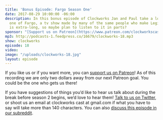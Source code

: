 ```yaml
---
title: 'Bonus Episode: Fargo Season One'
date: 2017-08-29 10:00:00 -06:00
description: In this bonus episode of Clockworks Jan and Paul take a look at season
  one of Fargo, a tv show made by many of the same people who make Legion. This episode
  is extra-long, so maybe plan to listen to it in parts?
sponsor: "[Support us on Patreon](https://www.patreon.com/clockworkscast)"
mp3: http://podcasts-1.feedpress.co/16679/clockworks-18.mp3
show: clockworks
episode: 18
video: 
image: "/uploads/clockworks-18.jpg"
layout: episode
---
```


If you like us or if you want more, you can [support us on Patreon](https://www.patreon.com/clockworkscast)! As of this recording we are only two dollars away from our next Patreon goal. You could be the one who gets us there!

If you have suggestions of things you’d like to hear us talk about during the break before season 2 begins, we’d love to hear them! [Talk to us on Twitter](http://www.twitter.com/clockworkscast), or shoot us an email at clockworks cast at gmail.com if what you have to say will take more than 140 characters. You can also [discuss this episode in our subreddit](https://www.reddit.com/r/Goodstuff_fm/).
